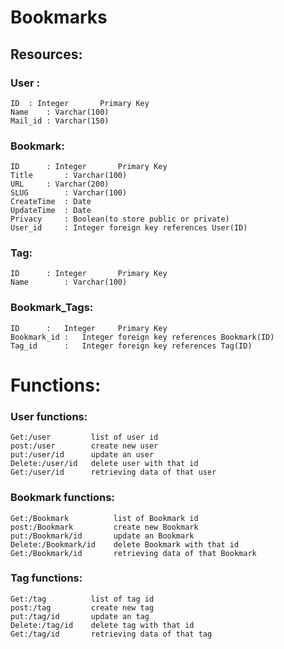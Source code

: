 # Bookmarks

## Resources:

### User :
	
    ID	: Integer		Primary Key
    Name	: Varchar(100)	
    Mail_id	: Varchar(150)
    
### Bookmark:
	
    ID		: Integer		Primary Key
    Title		: Varchar(100)
    URL		: Varchar(200)
    SLUG		: Varchar(100)
    CreateTime	: Date
    UpdateTime	: Date
    Privacy		: Boolean(to store public or private)
    User_id		: Integer foreign key references User(ID)
    
### Tag:
	
    ID		: Integer		Primary Key
    Name		: Varchar(100)
    
###	Bookmark_Tags:

    ID		:	Integer		Primary Key
    Bookmark_id	:	Integer foreign key references Bookmark(ID)
    Tag_id		:	Integer	foreign key references Tag(ID)
    
    
# Functions:

### User functions:

    Get:/user         list of user id
    post:/user        create new user
    put:/user/id      update an user
    Delete:/user/id   delete user with that id
    Get:/user/id      retrieving data of that user

### Bookmark functions:

    Get:/Bookmark          list of Bookmark id
    post:/Bookmark         create new Bookmark
    put:/Bookmark/id       update an Bookmark
    Delete:/Bookmark/id    delete Bookmark with that id
    Get:/Bookmark/id       retrieving data of that Bookmark

### Tag functions:

    Get:/tag          list of tag id
    post:/tag         create new tag
    put:/tag/id       update an tag
    Delete:/tag/id    delete tag with that id
    Get:/tag/id       retrieving data of that tag
